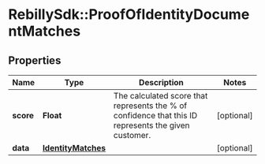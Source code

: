 # RebillySdk::ProofOfIdentityDocumentMatches

## Properties
Name | Type | Description | Notes
------------ | ------------- | ------------- | -------------
**score** | **Float** | The calculated score that represents the % of confidence that this ID represents the given customer. | [optional] 
**data** | [**IdentityMatches**](IdentityMatches.md) |  | [optional] 

